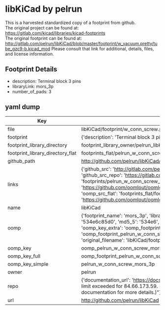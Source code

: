 # libKiCad by pelrun  
This is a harvested standardized copy of a footprint from github.  
The original project can be found at:  
https://gitlab.com/kicad/libraries/kicad-footprints  
The original footprint can be found at:
http://gitlab.com/pelrun/libKiCad/blob/master/footprint/w_vacuum.pretty/tube_gzc9-b.kicad_mod
Please consult that link for additional, details, files, and license information.  
## Footprint Details
* description: Terminal block 3 pins  
* libraryLink: mors_3p  
* number_of_pads: 3  
## yaml dump  
| Key | Value |  
| --- | --- |  
| file | libKiCad/footprint/w_conn_screw.pretty/mors_3p.kicad_mod |  
| footprint | {'description': 'Terminal block 3 pins', 'libraryLink': 'mors_3p', 'number_of_pads': 3} |  
| footprint_library_directory | footprint_library_owner/pelrun_libKiCad |  
| footprint_library_directory_flat | footprints_flat/pelrun_w_conn_screw_mors_3p/working |  
| github_path | http://github.com/pelrun/libKiCad/blob/master/footprint/w_conn_screw.pretty/mors_3p.kicad_mod |  
| links | {'github_src': 'http://gitlab.com/pelrun/libKiCad/blob/master/footprint/w_vacuum.pretty/tube_gzc9-b.kicad_mod', 'github_src_repo': 'https://gitlab.com/kicad/libraries/kicad-footprints', 'oomp_bot': 'footprints/pelrun_w_conn_screw_mors_3p/working', 'oomp_bot_github': 'https://github.com/oomlout/oomlout_oomp_footprint_bot/tree/main/footprints/pelrun_w_conn_screw_mors_3p/working', 'oomp_src_flat': 'footprints_flat/footprints_flat/pelrun_w_conn_screw_mors_3p/working', 'oomp_src_flat_github': 'https://github.com/oomlout/oomlout_oomp_footprint_src/tree/main/footprints_flat/pelrun_w_conn_screw_mors_3p/working'} |  
| name | libKiCad |  
| oomp | {'footprint_name': 'mors_3p', 'library_name': 'w_conn_screw', 'md5': '534e6c85d06a4cd04fbd62e4f0cc0977', 'md5_10': '534e6c85d0', 'md5_5': '534e6', 'md5_6': '534e6c', 'oomp_key': 'oomp_pelrun_w_conn_screw_mors_3p', 'oomp_key_extra': 'oomp_footprint_pelrun_w_conn_screw_mors_3p', 'oomp_key_full': 'oomp_footprint_pelrun_w_conn_screw_mors_3p_534e6c', 'oomp_key_simple': 'pelrun_w_conn_screw_mors_3p', 'original_filename': 'libKiCad/footprint/w_conn_screw.pretty/mors_3p.kicad_mod', 'owner_name': 'pelrun'} |  
| oomp_key | oomp_pelrun_w_conn_screw_mors_3p |  
| oomp_key_full | oomp_footprint_pelrun_w_conn_screw_mors_3p |  
| oomp_key_simple | pelrun_w_conn_screw_mors_3p |  
| owner | pelrun |  
| repo | {'documentation_url': 'https://docs.github.com/rest/overview/resources-in-the-rest-api#rate-limiting', 'message': "API rate limit exceeded for 84.66.173.59. (But here's the good news: Authenticated requests get a higher rate limit. Check out the documentation for more details.)"} |  
| url | http://github.com/pelrun/libKiCad |  

